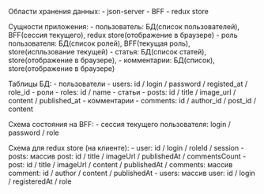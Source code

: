 Области хранения данных:
		- json-server
		- BFF
		- redux store


Сущности приложения:
		- пользователь: БД(список пользователей), BFF(сессия текущего),
			redux store(отображение в браузере)
		- роль пользователя: БД(список ролей), BFF(текущая роль), store(испльзование текущей)
		- статья: БД(список статей), store(отображение в браузере),
		- комментарии: БД(список), store(отображение в браузере)


Таблицы БД:
		- пользователи - users: id / login / password / registed_at /
			role_id
		- роли - roles: id / name
		- статьи - posts: id / title / image_url / content / published_at
		- комментарии - comments: id / author_id / post_id / content

Схема состояния на BFF:
		- сессия текущего пользователя: login / password / role

Схема для redux store (на клиенте):
		- user: id / login / roleId / session
		- posts: массив post: id / title / imageUrl / publishedAt /
			commentsCount
		- post: id / title / imageUrl / content / publishedAt /
			comments: массив comment: id / author / content / publishedAt
		- users: массив user: id / login / registeredAt / role
